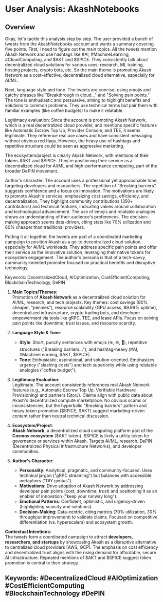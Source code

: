 # User Analysis: AkashNotebooks

## Overview

<think>
Okay, let's tackle this analysis step by step. The user provided a bunch of tweets from the AkashNotebooks account and wants a summary covering five points. First, I need to figure out the main topics. All the tweets mention Akash Network and use hashtags like #AI, #MachineLearning, #CloudComputing, and $AKT and $SPICE. They consistently talk about decentralized cloud solutions for various uses: research, ML training, hosting projects, crypto bots, etc. So the main theme is promoting Akash Network as a cost-effective, decentralized cloud alternative, especially for AI/ML.

Next, language style and tone. The tweets are concise, using emojis and catchy phrases like "Breakthrough in cloud..." and "Solving pain points." The tone is enthusiastic and persuasive, aiming to highlight benefits and solutions to common problems. They use technical terms but pair them with familiar examples (like coffee budgets) to make it relatable.

Legitimacy evaluation: Since the account is promoting Akash Network, which is a real decentralized cloud provider, and mentions specific features like Automatic Escrow Top Up, Provider Console, and TEE, it seems legitimate. They reference real use cases and have consistent messaging without obvious red flags. However, the heavy use of hashtags and repetitive structure could be seen as aggressive marketing.

The ecosystem/project is clearly Akash Network, with mentions of their tokens $AKT and $SPICE. They're positioning their service as a decentralized cloud for AI/ML and high-performance computing, part of the broader DePIN movement.

Author's character: The account uses a professional yet approachable tone, targeting developers and researchers. The repetition of "Breaking barriers" suggests confidence and a focus on innovation. The motivations are likely to promote Akash's services, emphasizing cost savings, efficiency, and decentralization. They highlight community contributions (350+ contributors) and technical features, indicating values around collaboration and technological advancement. The use of emojis and relatable analogies shows an understanding of their audience's preferences. The decision-making approach seems data-driven, citing stats like 70% utilization and 80% cheaper than traditional providers.

Putting it all together, the tweets are part of a coordinated marketing campaign to position Akash as a go-to decentralized cloud solution, especially for AI/ML workloads. They address specific pain points and offer their service as the innovative solution, leveraging their native tokens for ecosystem engagement. The author's persona is that of a tech-savvy, community-oriented promoter focused on practical benefits and disruptive technology.

Keywords: DecentralizedCloud, AIOptimization, CostEfficientComputing, BlockchainTechnology, DePIN
</think>

1. **Main Topics/Themes**:  
   Promotion of **Akash Network** as a decentralized cloud solution for AI/ML, research, and tech projects. Key themes: cost savings (80% cheaper, "pennies"), resource scalability (GPU access, 99.99% uptime), decentralized infrastructure, crypto trading bots, and developer empowerment via tools like gRPC, TEE, and lease APIs. Focus on solving pain points like downtime, trust issues, and resource scarcity.

2. **Language Style & Tone**:  
   - **Style**: Short, punchy sentences with emojis (☕️, 🌐, 🤖), repetitive structures ("Breaking barriers..."), and hashtag-heavy (#AI, #MachineLearning, $AKT, $SPICE).  
   - **Tone**: Enthusiastic, aspirational, and solution-oriented. Emphasizes urgency ("slashing costs") and tech superiority while using relatable analogies ("coffee budget").

3. **Legitimacy Evaluation**:  
   Legitimate. The account consistently references real Akash Network features (e.g., Automatic Escrow Top Up, Verifiable Hardware Provisioning) and partners (StorJ). Claims align with public data about Akash's decentralized compute marketplace. No obvious scams or inconsistencies, but the hyperbolic "Breaking barriers" pattern and heavy token promotion ($SPICE, $AKT) suggest marketing-driven content rather than neutral technical discussion.

4. **Ecosystem/Project**:  
   **Akash Network**, a decentralized cloud computing platform part of the **Cosmos ecosystem** ($AKT token). $SPICE is likely a utility token for governance or services within Akash. Targets AI/ML, research, DePIN (Decentralized Physical Infrastructure Networks), and developer communities.

5. **Author's Character**:  
   - **Personality**: Analytical, pragmatic, and community-focused. Uses technical jargon ("gRPC streaming") but balances with accessible metaphors ("DIY genius").  
   - **Motivations**: Drive adoption of Akash Network by addressing developer pain points (cost, downtime, trust) and positioning it as an enabler of innovation ("keep your runway long").  
   - **Emotional Patterns**: Confident, optimistic, and urgency-driven (highlighting scarcity and solutions).  
   - **Decision-Making**: Data-centric, citing metrics (70% utilization, 30% throughput improvement) to validate claims. Focused on competitive differentiation (vs. hyperscalers) and ecosystem growth.  

**Contextual Intentions**:  
The tweets form a coordinated campaign to attract **developers, researchers, and startups** by showcasing Akash as a disruptive alternative to centralized cloud providers (AWS, GCP). The emphasis on cost efficiency and decentralized trust aligns with the rising demand for affordable, secure AI infrastructure. Repeated mentions of $AKT and $SPICE suggest token promotion is central to their strategy.

**Keywords**: #DecentralizedCloud #AIOptimization #CostEfficientComputing #BlockchainTechnology #DePIN
---
